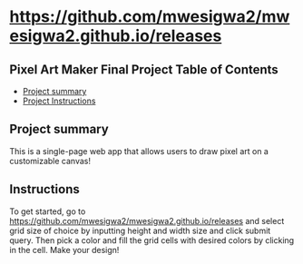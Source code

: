 # https://github.com/mwesigwa2/mwesigwa2.github.io/releases

## Pixel Art Maker Final Project Table of Contents

* [Project summary](#summary)
* [Project Instructions](#instructions)

## Project summary 
This is a single-page web app that allows users to draw pixel art on a customizable canvas!

## Instructions
To get started, go to https://github.com/mwesigwa2/mwesigwa2.github.io/releases and select grid size of choice by inputting height and width size and click submit query.
Then pick a color and fill the grid cells with desired colors by clicking in the cell.
Make your design!

